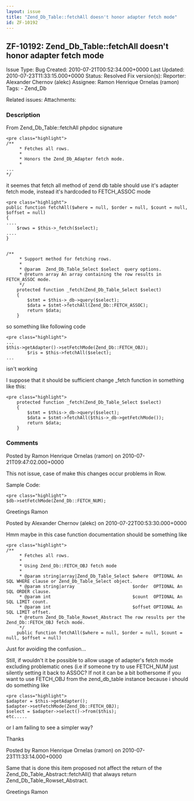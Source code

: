 ```yaml
---
layout: issue
title: "Zend_Db_Table::fetchAll doesn't honor adapter fetch mode"
id: ZF-10192
---
```


ZF-10192: Zend\_Db\_Table::fetchAll doesn't honor adapter fetch mode
--------------------------------------------------------------------

 Issue Type: Bug Created: 2010-07-21T00:52:34.000+0000 Last Updated: 2010-07-23T11:33:15.000+0000 Status: Resolved Fix version(s): 
 Reporter:  Alexander Chernov (alekc)  Assignee:  Ramon Henrique Ornelas (ramon)  Tags: - Zend\_Db
 
 Related issues: 
 Attachments: 
### Description

From Zend\_Db\_Table::fetchAll phpdoc signature

 
    <pre class="highlight">
    /**
         * Fetches all rows.
         *
         * Honors the Zend_Db_Adapter fetch mode.
         *
    ...
    */


it seemes that fetch all method of zend db table should use it's adapter fetch mode, instead it's hardcoded to FETCH\_ASSOC mode

 
    <pre class="highlight">
    public function fetchAll($where = null, $order = null, $count = null, $offset = null)
    {
    ....
        $rows = $this->_fetch($select);
    ....    
    }
    
    
    /**
         * Support method for fetching rows.
         *
         * @param  Zend_Db_Table_Select $select  query options.
         * @return array An array containing the row results in FETCH_ASSOC mode.
         */
        protected function _fetch(Zend_Db_Table_Select $select)
        {
            $stmt = $this->_db->query($select);
            $data = $stmt->fetchAll(Zend_Db::FETCH_ASSOC);
            return $data;
        }


so something like following code

 
    <pre class="highlight">
    ...
    $this->getAdapter()->setFetchMode(Zend_Db::FETCH_OBJ);
            $ris = $this->fetchAll($select);
    ...


isn't working

I suppose that it should be sufficient change \_fetch function in something like this:

 
    <pre class="highlight">
        protected function _fetch(Zend_Db_Table_Select $select)
        {
            $stmt = $this->_db->query($select);
            $data = $stmt->fetchAll($this->_db->getFetchMode());
            return $data;
        }


 

 

### Comments

Posted by Ramon Henrique Ornelas (ramon) on 2010-07-21T09:47:02.000+0000

This not issue, case of make this changes occur problems in Row.

Sample Code:

 
    <pre class="highlight">
    $db->setFetchMode(Zend_Db::FETCH_NUM);


Greetings Ramon

 

 

Posted by Alexander Chernov (alekc) on 2010-07-22T00:53:30.000+0000

Hmm maybe in this case function documentation should be something like

 
    <pre class="highlight">
    /**
         * Fetches all rows.
         *
         * Using Zend_Db::FETCH_OBJ fetch mode
         *
         * @param string|array|Zend_Db_Table_Select $where  OPTIONAL An SQL WHERE clause or Zend_Db_Table_Select object.
         * @param string|array                      $order  OPTIONAL An SQL ORDER clause.
         * @param int                               $count  OPTIONAL An SQL LIMIT count.
         * @param int                               $offset OPTIONAL An SQL LIMIT offset.
         * @return Zend_Db_Table_Rowset_Abstract The row results per the Zend_Db::FETCH_OBJ fetch mode.
         */
        public function fetchAll($where = null, $order = null, $count = null, $offset = null)


Just for avoiding the confusion...

Still, if wouldn't it be possible to allow usage of adapter's fetch mode excluding problematic ones (i.e if someone try to use FETCH\_NUM just silently setting it back to ASSOC? If not it can be a bit bothersome if you want to use FETCH\_OBJ from the zend\_db\_table instance because i should do something like

 
    <pre class="highlight">
    $adapter = $this->getAdapter();
    $adapter->setFetchMode(Zend_Db::FETCH_OBJ);
    $select = $adapter->select()->from($this);
    etc.....


or I am failing to see a simpler way?

Thanks

 

 

Posted by Ramon Henrique Ornelas (ramon) on 2010-07-23T11:33:14.000+0000

Same that is done this item proposed not affect the return of the Zend\_Db\_Table\_Abstract::fetchAll() that always return Zend\_Db\_Table\_Rowset\_Abstract.

Greetings Ramon

 

 